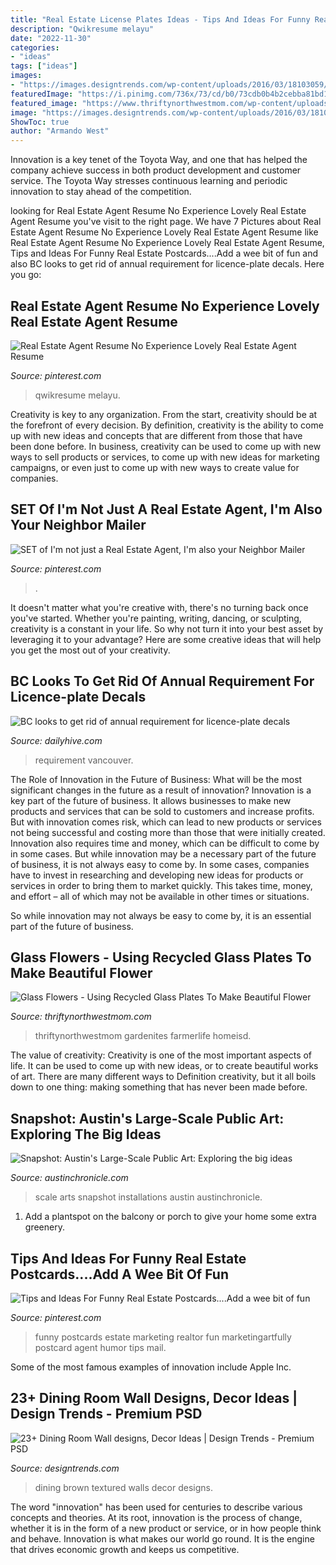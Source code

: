 ```yaml
---
title: "Real Estate License Plates Ideas - Tips And Ideas For Funny Real Estate Postcards....add A Wee Bit Of Fun"
description: "Qwikresume melayu"
date: "2022-11-30"
categories:
- "ideas"
tags: ["ideas"]
images:
- "https://images.designtrends.com/wp-content/uploads/2016/03/18103059/Dining-Room-Textured-Brown-Walls.jpeg"
featuredImage: "https://i.pinimg.com/736x/73/cd/b0/73cdb0b4b2cebba81bd1f65b21d5615c.jpg"
featured_image: "https://www.thriftynorthwestmom.com/wp-content/uploads/2015/06/Use-Recycled-Glass-for-DIY-Glass-Flowers-683x1024.png"
image: "https://images.designtrends.com/wp-content/uploads/2016/03/18103059/Dining-Room-Textured-Brown-Walls.jpeg"
ShowToc: true
author: "Armando West"
---
```



Innovation is a key tenet of the Toyota Way, and one that has helped the company achieve success in both product development and customer service. The Toyota Way stresses continuous learning and periodic innovation to stay ahead of the competition.

	

		
looking for Real Estate Agent Resume No Experience Lovely Real Estate Agent Resume you've visit to the right page. We have 7 Pictures about Real Estate Agent Resume No Experience Lovely Real Estate Agent Resume like Real Estate Agent Resume No Experience Lovely Real Estate Agent Resume, Tips and Ideas For Funny Real Estate Postcards....Add a wee bit of fun and also BC looks to get rid of annual requirement for licence-plate decals. Here you go:
		
    
## Real Estate Agent Resume No Experience Lovely Real Estate Agent Resume

<img loading=lazy src="https://i.pinimg.com/736x/d5/c5/bd/d5c5bddb1a4b26082ddf03de833fd2fc.jpg" onerror="this.onerror=null;this.src='https://tse4.mm.bing.net/th?id=OIP.BBmkx1k2S5aa9srD9d7PFwHaKe&amp;pid=15.1';" alt="Real Estate Agent Resume No Experience Lovely Real Estate Agent Resume">

_Source: pinterest.com_

>qwikresume melayu. 

	

Creativity is key to any organization. From the start, creativity should be at the forefront of every decision. By definition, creativity is the ability to come up with new ideas and concepts that are different from those that have been done before. In business, creativity can be used to come up with new ways to sell products or services, to come up with new ideas for marketing campaigns, or even just to come up with new ways to create value for companies.

    
## SET Of I&#039;m Not Just A Real Estate Agent, I&#039;m Also Your Neighbor Mailer

<img loading=lazy src="https://i.pinimg.com/736x/ec/77/5a/ec775a0b0ef159f2f33050380808cba1.jpg" onerror="this.onerror=null;this.src='https://tse2.mm.bing.net/th?id=OIP.sSZ2EM8wgneBImNC8LxjmgHaHa&amp;pid=15.1';" alt="SET of I&#039;m not just a Real Estate Agent, I&#039;m also your Neighbor Mailer">

_Source: pinterest.com_

>. 

	

It doesn't matter what you're creative with, there's no turning back once you've started. Whether you're painting, writing, dancing, or sculpting, creativity is a constant in your life. So why not turn it into your best asset by leveraging it to your advantage? Here are some creative ideas that will help you get the most out of your creativity.

    
## BC Looks To Get Rid Of Annual Requirement For Licence-plate Decals

<img loading=lazy src="https://images.dailyhive.com/20200623131452/shutterstock_1486190813.jpg" onerror="this.onerror=null;this.src='https://tse3.mm.bing.net/th?id=OIP.i1aEJjD54MiUEU9ax7cPmQHaEK&amp;pid=15.1';" alt="BC looks to get rid of annual requirement for licence-plate decals">

_Source: dailyhive.com_

>requirement vancouver. 

	

The Role of Innovation in the Future of Business: What will be the most significant changes in the future as a result of innovation?
Innovation is a key part of the future of business. It allows businesses to make new products and services that can be sold to customers and increase profits. But with innovation comes risk, which can lead to new products or services not being successful and costing more than those that were initially created. Innovation also requires time and money, which can be difficult to come by in some cases.
But while innovation may be a necessary part of the future of business, it is not always easy to come by. In some cases, companies have to invest in researching and developing new ideas for products or services in order to bring them to market quickly. This takes time, money, and effort – all of which may not be available in other times or situations.

So while innovation may not always be easy to come by, it is an essential part of the future of business.

    
## Glass Flowers - Using Recycled Glass Plates To Make Beautiful Flower

<img loading=lazy src="https://www.thriftynorthwestmom.com/wp-content/uploads/2015/06/Use-Recycled-Glass-for-DIY-Glass-Flowers-683x1024.png" onerror="this.onerror=null;this.src='https://tse4.mm.bing.net/th?id=OIP.3ePNXmL7V_Rl1zzkdJ_yCgHaLG&amp;pid=15.1';" alt="Glass Flowers - Using Recycled Glass Plates To Make Beautiful Flower">

_Source: thriftynorthwestmom.com_

>thriftynorthwestmom gardenites farmerlife homeisd. 

	

The value of creativity:
Creativity is one of the most important aspects of life. It can be used to come up with new ideas, or to create beautiful works of art. There are many different ways to Definition creativity, but it all boils down to one thing: making something that has never been made before.

    
## Snapshot: Austin&#039;s Large-Scale Public Art: Exploring The Big Ideas

<img loading=lazy src="https://www.austinchronicle.com/imager/b/original/2180109/5c6d/arts_snapshot-1.jpg" onerror="this.onerror=null;this.src='https://tse1.mm.bing.net/th?id=OIP.coedlKWSE5d6FcialMZfygHaEh&amp;pid=15.1';" alt="Snapshot: Austin&#039;s Large-Scale Public Art: Exploring the big ideas">

_Source: austinchronicle.com_

>scale arts snapshot installations austin austinchronicle. 

	

1. Add a plantspot on the balcony or porch to give your home some extra greenery.

    
## Tips And Ideas For Funny Real Estate Postcards....Add A Wee Bit Of Fun

<img loading=lazy src="https://i.pinimg.com/736x/73/cd/b0/73cdb0b4b2cebba81bd1f65b21d5615c.jpg" onerror="this.onerror=null;this.src='https://tse4.mm.bing.net/th?id=OIP.R1c4avB5GXIFipfBGXxjtQHaLH&amp;pid=15.1';" alt="Tips and Ideas For Funny Real Estate Postcards....Add a wee bit of fun">

_Source: pinterest.com_

>funny postcards estate marketing realtor fun marketingartfully postcard agent humor tips mail. 

	

Some of the most famous examples of innovation include Apple Inc.

    
## 23+ Dining Room Wall Designs, Decor Ideas | Design Trends - Premium PSD

<img loading=lazy src="https://images.designtrends.com/wp-content/uploads/2016/03/18103059/Dining-Room-Textured-Brown-Walls.jpeg" onerror="this.onerror=null;this.src='https://tse1.mm.bing.net/th?id=OIP.6ZlRDKLGGBQMhmHVieA7uQHaE8&amp;pid=15.1';" alt="23+ Dining Room Wall designs, Decor Ideas | Design Trends - Premium PSD">

_Source: designtrends.com_

>dining brown textured walls decor designs. 

	

The word "innovation" has been used for centuries to describe various concepts and theories. At its root, innovation is the process of change, whether it is in the form of a new product or service, or in how people think and behave. Innovation is what makes our world go round. It is the engine that drives economic growth and keeps us competitive.

